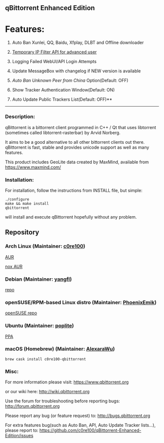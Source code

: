 qBittorrent Enhanced Edition
------------------------------------------
# Features: 
1. Auto Ban Xunlei, QQ, Baidu, Xfplay, DLBT and Offline downloader

2. [Temporary IP Filter API for advanced user](https://github.com/c0re100/qBittorrent-EE-API)

3. Logging Failed WebUI/API Login Attempts

4. Update MessageBox with changelog if NEW version is available

5. _Auto Ban Unknown Peer from China_ Option(Default: OFF)

6. Show Tracker Authentication Window(Default: ON)

7. Auto Update Public Trackers List(Default: OFF)**
********************************
### Description:
qBittorrent is a bittorrent client programmed in C++ / Qt that uses
libtorrent (sometimes called libtorrent-rasterbar) by Arvid Norberg.

It aims to be a good alternative to all other bittorrent clients
out there. qBittorrent is fast, stable and provides unicode
support as well as many features.

This product includes GeoLite data created by MaxMind, available from
https://www.maxmind.com/

### Installation:
For installation, follow the instructions from INSTALL file, but simple:

```
./configure
make && make install
qbittorrent
```

will install and execute qBittorrent hopefully without any problem.

## Repository

### Arch Linux (Maintainer: [c0re100](https://github.com/c0re100))

[AUR](https://aur.archlinux.org/packages/qbittorrent-enhanced-git/)

[nox AUR](https://aur.archlinux.org/packages/qbittorrent-enhanced-nox-git/)

### Debian (Maintainer: [yangfl](https://github.com/yangfl))

[repo](https://repo.debiancn.org/pool/main/q/qbittorrent-enhanced/)

### openSUSE/RPM-based Linux distro (Maintainer: [PhoenixEmik](https://github.com/PhoenixEmik))

[openSUSE repo](https://build.opensuse.org/package/show/home:PhoenixEmik/qbittorrent-enhanced-edition)

### Ubuntu (Maintainer: [poplite](https://github.com/poplite))

[PPA](https://launchpad.net/~poplite/+archive/ubuntu/qbittorrent-enhanced)

### macOS (Homebrew) (Maintainer: [AlexaraWu](https://github.com/AlexaraWu))
```
brew cask install c0re100-qbittorrent
```

### Misc:
For more information please visit:
https://www.qbittorrent.org

or our wiki here:
http://wiki.qbittorrent.org

Use the forum for troubleshooting before reporting bugs:
http://forum.qbittorrent.org

Please report any bug (or feature request) to:
http://bugs.qbittorrent.org

For extra features bug(such as Auto Ban, API, Auto Update Tracker lists...), please report to: 
https://github.com/c0re100/qBittorrent-Enhanced-Edition/issues

